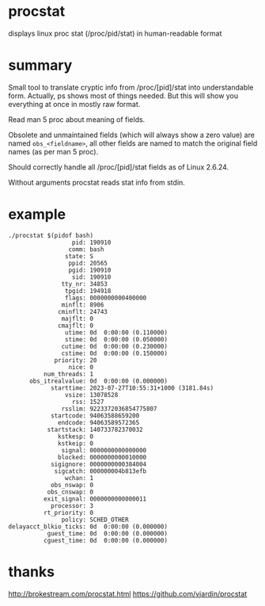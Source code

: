 # procstat

displays linux proc stat (/proc/pid/stat) in human-readable format

# summary

Small tool to translate cryptic info from /proc/\[pid\]/stat into
understandable form. Actually, ps shows most of things needed. But this will
show you everything at once in mostly raw format.

Read man 5 proc about meaning of fields.

Obsolete and unmaintained fields (which will always show a zero value) are
named `obs_<fieldname>`, all other fields are named to match the original
field names (as per man 5 proc).

Should correctly handle all /proc/\[pid\]/stat fields as of Linux 2.6.24.

Without arguments procstat reads stat info from stdin.

# example

    ./procstat $(pidof bash)
                      pid: 190910
                     comm: bash
                    state: S
                     ppid: 20565
                     pgid: 190910
                      sid: 190910
                   tty_nr: 34853
                    tpgid: 194918
                    flags: 0000000000400000
                   minflt: 8906
                  cminflt: 24743
                   majflt: 0
                  cmajflt: 0
                    utime: 0d  0:00:00 (0.110000)
                    stime: 0d  0:00:00 (0.050000)
                   cutime: 0d  0:00:00 (0.230000)
                   cstime: 0d  0:00:00 (0.150000)
                 priority: 20
                     nice: 0
              num_threads: 1
          obs_itrealvalue: 0d  0:00:00 (0.000000)
                starttime: 2023-07-27T10:55:31+1000 (3181.84s)
                    vsize: 13078528
                      rss: 1527
                   rsslim: 9223372036854775807
                startcode: 94063588659200
                  endcode: 94063589572365
               startstack: 140733782370032
                  kstkesp: 0
                  kstkeip: 0
                   signal: 0000000000000000
                  blocked: 0000000000010000
                sigignore: 0000000000384004
                 sigcatch: 000000004b813efb
                    wchan: 1
                obs_nswap: 0
               obs_cnswap: 0
              exit_signal: 0000000000000011
                processor: 3
              rt_priority: 0
                   policy: SCHED_OTHER
    delayacct_blkio_ticks: 0d  0:00:00 (0.000000)
               guest_time: 0d  0:00:00 (0.000000)
              cguest_time: 0d  0:00:00 (0.000000)

# thanks

http://brokestream.com/procstat.html https://github.com/vjardin/procstat
